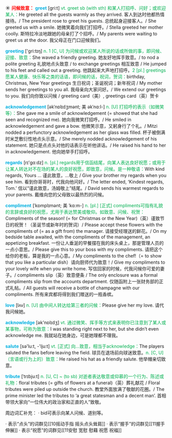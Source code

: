☀ <font color="red">**问候致意：**</font>
<font color="sky blue">**greet**</font> [ɡri:t] 
<font color="#00b050">vt. greet sb (with sth) 和某人打招呼、问好；或欢迎某人：</font>He greeted all the guests warmly as they arrived. 客人到达时他都热情接待。/ The president rose to greet his guests. 总统起身迎接客人。/ She greeted us with a smile. 她微笑着向我们打招呼。/ Stella greeted her mother coolly. 斯特拉冷淡地跟她的母亲打了个招呼。/ My parents were waiting to greet us at the door. 我父母正在门口迎候我们。

<font color="sky blue">**greeting**</font> ['ɡri:tɪŋ] 
<font color="#00b050">n. 1 [C, U] 为问候或欢迎某人所说的话或所做的事，即问候、迎接、致意：</font>She waved a friendly greeting. 她友好地挥手致意。/ to nod a polite greeting 礼貌地点头致意 / to exchange greetings 相互致意 / He jumped to his feet and called out a greeting. 他跳起来大声地打招呼。<font color="#00b050">2 [pl.] greetings愿某人健康、快乐等之类的话语，即问候的话，祝词，贺词：</font>birthday, Christmas, New Year greetings 生日祝词；圣诞祝词；新年祝词 / My mother sends her greetings to you all. 我母亲向大家问好。/ We extend our greetings to you. 我们向你致以问候 / greeting card（美）, greetings card（英）贺卡

<font color="sky blue">**acknowledgement**</font> [əkˈnɒlɪdʒmənt; 美 əkˈnɑ:l-]
<font color="#00b050">n. [U] 打招呼的表示（如微笑等）：</font>She gave me a smile of acknowledgement (= showed that she had seen and recognized me). 她向我微笑打招呼。/ He smiled in acknowledgement and gave a bow. 他微笑示意，又躬身行了个礼。/ Mitzi nodded a perfunctory acknowledgement as her glass was filled. 杯子被倒满时米芝敷衍性地点头示意。/ She merely nodded acknowledgement of his statement. 她只是点点头对他的话表示在听他讲话。/ He raised his hand to her in acknowledgement. 他向她举手打招呼。
 
<font color="sky blue">**regards**</font> [rɪ'ɡɑːdz] 
<font color="#00b050">n. [pl.] regards用于信函结尾，向某人表达良好祝愿；或用于让某人转达对不在场的某人的良好祝愿，即致意，问候。是一种敬语：</font>With kind regards, Yours … 谨此致意，…敬上 / Give your brother my regards when you see him. 看到你哥哥时，代我向他问好。/ The letter ended, ‘Kindest regards, Tom.’ 信以“谨此致意，汤姆敬上”结尾。/ David sends his warmest regards to your parents. 戴维向您的父母致以最热烈的问候。
                      
<font color="sky blue">**compliment**</font> [ˈkɒmplɪmənt; 美 ˈkɑ:m-]
<font color="#00b050">n. [pl.] [正式] compliments可指有礼貌的言辞或良好的祝愿，尤用于表达赞美或敬仰。如致意、问候、祝贺：</font>Compliments of the season! (= for Christmas or the New Year)（英）谨致节日的祝贺！（圣诞节或新年时的贺词）/ Please accept these flowers with the compliments of (= as a gift from) the manager. 请接受经理送的鲜花。/ On my bedside table awaited, with the compliments of the management, an appetizing breakfast. 一份让人垂涎的早餐摆在我的床头桌上，那是管理人员的一点小意思。/ Please give this to your boss with my compliments. 请把这个给你的老板，算是我的一点心意。/ My compliments to the chef!（= to show that you like a particular dish）请向厨师代为致意！/ Give my compliments to your lovely wife when you write home. 写信回家的时候，代我问候你可爱的妻子。/ compliments slip（英）致意便条 / The only enclosure was a formal compliments slip from the accounts department. 仅随函附上一张财务部的正式礼帖。/ All guests will receive a bottle of champagne with our compliments. 所有来宾都将得到我们赠送的一瓶香槟。

<font color="sky blue">**love**</font> [lʌv] 
<font color="#00b050">n. [U] 由中间人转达给第三者的问候：</font>Please give her my love. 请代我问候她。

<font color="sky blue">**acknowledge**</font> [ək'nɒlɪdӡ] 
<font color="#00b050">vt. 通过微笑、挥手等方式来表明你已注意到了某人或某事物，可称为致意：</font>I was standing right next to her, but she didn’t even acknowledge me. 我就站在她身边，可是她理都不理我。

<font color="sky blue">**salute**</font> [sə'lu:t, -'lju:t] 
<font color="#00b050">vt. [正式] 向…致意，相当于acknowledge：</font>The players saluted the fans before leaving the field. 球员在退场前向球迷致意。<font color="#00b050">n. [C, U]（言语或行为上的）致意：</font>He raised his hat as a friendly salute. 他举帽亲切致意。
           
<font color="sky blue">**tribute**</font> [ˈtrɪbju:t]
<font color="#00b050">n. [U, C] ~ (to sb) 对逝者表达敬意或仰慕的一个行为、陈述或礼物：</font>floral tributes (= gifts of flowers at a funeral)（英）葬礼献花 / Floral tributes were piled up outside the church. 教堂外面放满了敬献的花圈。/ The prime minister led the tributes to ‘a great statesman and a decent man’. 首相带领大家向“一位伟大的政治家和正直的人”致敬。

周边词汇补充：
· bid可表示向某人问候、道别等。

· 表示“点头”的词群见[[10摇动手指 摇头点头耸肩]]
· 表示“握手”的词群见[[11握手 伸展]]
· 表示“祝愿”的词群见[[11安慰 宽慰 慰藉 祝愿 祝福]]
